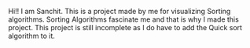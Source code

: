 Hi!!  I am Sanchit. This is a project made by me for visualizing Sorting algorithms. Sorting Algorithms fascinate me and that is why I made this project. This project is still incomplete as I do have to add the Quick sort algorithm to it.

